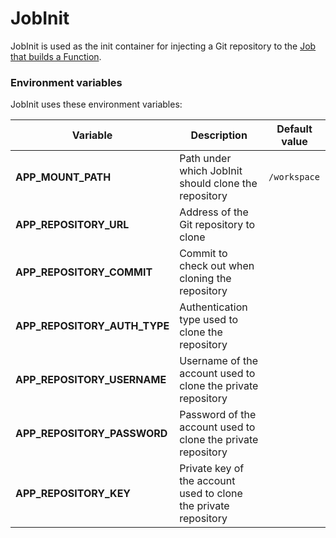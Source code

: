 # JobInit

JobInit is used as the init container for injecting a Git repository to the [Job that builds a Function](https://kyma-project.io/#/05-technical-reference/svls-02-function-processing-stages).

### Environment variables

JobInit uses these environment variables:

| Variable                     | Description                                                              | Default value |
| ---------------------------- | ------------------------------------------------------------------------ | ------------- |
| **APP_MOUNT_PATH**           | Path under which JobInit should clone the repository                     | `/workspace`
| **APP_REPOSITORY_URL**       | Address of the Git repository to clone                                   |
| **APP_REPOSITORY_COMMIT**    | Commit to check out when cloning the repository                          |
| **APP_REPOSITORY_AUTH_TYPE** | Authentication type used to clone the repository                         |
| **APP_REPOSITORY_USERNAME**  | Username of the account used to clone the private repository             |
| **APP_REPOSITORY_PASSWORD**  | Password of the account used to clone the private repository             |
| **APP_REPOSITORY_KEY**       | Private key of the account used to clone the private repository          |